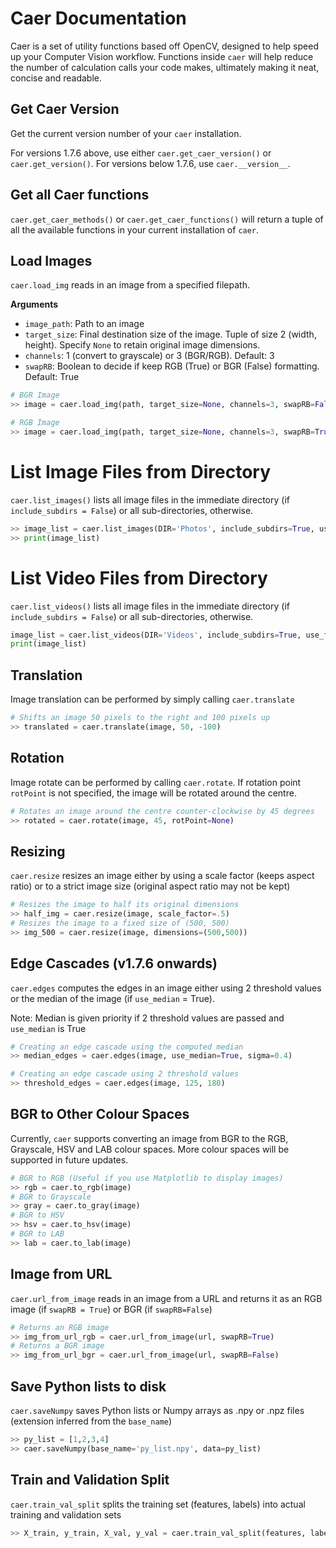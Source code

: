 # Caer Documentation
Caer is a set of utility functions based off OpenCV, designed to help speed up your Computer Vision workflow. Functions inside `caer` will help reduce the number of calculation calls your code makes, ultimately making it neat, concise and readable.

## Get Caer Version
Get the current version number of your `caer` installation.

For versions 1.7.6 above, use either `caer.get_caer_version()` or `caer.get_version()`.
For versions below 1.7.6, use `caer.__version__`.

## Get all Caer functions
`caer.get_caer_methods()` or `caer.get_caer_functions()` will return a tuple of all the available functions in your current installation of `caer`. 

## Load Images
`caer.load_img` reads in an image from a specified filepath. 

**Arguments**
- `image_path`: Path to an image
- `target_size`: Final destination size of the image. Tuple of size 2 (width, height). Specify `None` to retain original image dimensions. 
- `channels`: 1 (convert to grayscale) or 3 (BGR/RGB). Default: 3
- `swapRB`: Boolean to decide if keep RGB (True) or BGR (False) formatting. Default: True
```python
# BGR Image
>> image = caer.load_img(path, target_size=None, channels=3, swapRB=False)

# RGB Image
>> image = caer.load_img(path, target_size=None, channels=3, swapRB=True)
```

# List Image Files from Directory
`caer.list_images()` lists all image files in the immediate directory (if `include_subdirs = False`)  or all sub-directories, otherwise. 
```python
>> image_list = caer.list_images(DIR='Photos', include_subdirs=True, use_fullpath=False, get_size=False)
>> print(image_list)
```

# List Video Files from Directory
`caer.list_videos()` lists all image files in the immediate directory (if `include_subdirs = False`)  or all sub-directories, otherwise. 
```python
image_list = caer.list_videos(DIR='Videos', include_subdirs=True, use_fullpath=False, get_size=False)
print(image_list)
```

## Translation
Image translation can be performed by simply calling `caer.translate` 
```python
# Shifts an image 50 pixels to the right and 100 pixels up
>> translated = caer.translate(image, 50, -100)
```

## Rotation
Image rotate can be performed by calling `caer.rotate`. 
If rotation point `rotPoint` is not specified, the image will be rotated around the centre. 
```python
# Rotates an image around the centre counter-clockwise by 45 degrees
>> rotated = caer.rotate(image, 45, rotPoint=None)
```

## Resizing
`caer.resize` resizes an image either by using a scale factor (keeps aspect ratio) or to a strict image size (original aspect ratio may not be kept)
```python
# Resizes the image to half its original dimensions
>> half_img = caer.resize(image, scale_factor=.5)
# Resizes the image to a fixed size of (500, 500)
>> img_500 = caer.resize(image, dimensions=(500,500))
```

## Edge Cascades (v1.7.6 onwards)
`caer.edges` computes the edges in an image either using 2 threshold values or the median of the image (if `use_median` = True). 

Note: Median is given priority if 2 threshold values are passed and `use_median` is True
```python
# Creating an edge cascade using the computed median 
>> median_edges = caer.edges(image, use_median=True, sigma=0.4)

# Creating an edge cascade using 2 threshold values
>> threshold_edges = caer.edges(image, 125, 180)
```

## BGR to Other Colour Spaces
Currently, `caer` supports converting an image from BGR to the RGB, Grayscale, HSV and LAB colour spaces. More colour spaces will be supported in future updates. 
```python
# BGR to RGB (Useful if you use Matplotlib to display images)
>> rgb = caer.to_rgb(image)
# BGR to Grayscale
>> gray = caer.to_gray(image)
# BGR to HSV
>> hsv = caer.to_hsv(image)
# BGR to LAB
>> lab = caer.to_lab(image)
```

## Image from URL
`caer.url_from_image` reads in an image from a URL and returns it as an RGB image (if `swapRB = True`) or BGR (if `swapRB=False`)
```python
# Returns an RGB image
>> img_from_url_rgb = caer.url_from_image(url, swapRB=True)
# Returns a BGR image
>> img_from_url_bgr = caer.url_from_image(url, swapRB=False)
```

## Save Python lists to disk
`caer.saveNumpy` saves Python lists or Numpy arrays as .npy or .npz files (extension inferred from the `base_name`)
```python
>> py_list = [1,2,3,4]
>> caer.saveNumpy(base_name='py_list.npy', data=py_list)
```

## Train and Validation Split
`caer.train_val_split` splits the training set (features, labels) into actual training and validation sets
```python
>> X_train, y_train, X_val, y_val = caer.train_val_split(features, labels, val_ratio=.2)
```